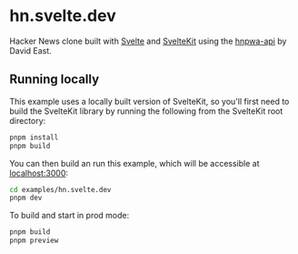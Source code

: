 # hn.svelte.dev

Hacker News clone built with [Svelte](https://svelte.dev) and [SvelteKit](https://kit.svelte.dev) using the [hnpwa-api](https://github.com/davideast/hnpwa-api) by David East.

## Running locally

This example uses a locally built version of SvelteKit, so you'll first need to build the SvelteKit library by running the following from the SvelteKit root directory:

```bash
pnpm install
pnpm build
```

You can then build an run this example, which will be accessible at [localhost:3000](http://localhost:3000):

```bash
cd examples/hn.svelte.dev
pnpm dev
```

To build and start in prod mode:

```bash
pnpm build
pnpm preview
```
